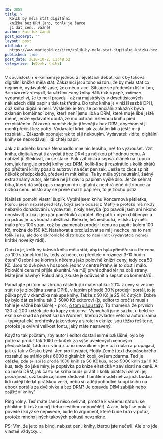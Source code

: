 ```yaml
---
ID: 2858
title: >
  Kolik by měla stát digitální
  knížka bez DRM (ano, tohle je šance
  jí dát cenu, vážně)
author: Patrick Zandl
post_excerpt: ""
layout: post
oldlink: >
  https://www.marigold.cz/item/kolik-by-mela-stat-digitalni-knizka-bez-drm-ano-tohle-je-sance-ji-dat-cenu-vazne
published: true
post_date: 2010-10-25 11:48:52
categories: [eBook, Knihy]
---
```

V souvislosti s e-knihami je jednou z největších debat, kolik by taková digitální knížka měla stát. Zákazníci jsou toho názoru, že by měla stát co nejméně, vydavatelé zase, že o něco více. Situace se především liší v tom, že zákazník si myslí, že většinu ceny knihy dělá tisk a papír, zatímco vydavatel ví, že to není pravda - až na majstrštyky v desetitisícových nákladech dělá papír a tisk tak třetinu. Do toho kniha je v nižší sazbě DPH, což kniha digitální není. Výsledek je ten, že potenciální zákazník bývá zklamán kombinací ceny, která není jemu libá a DRM, které mu je libé ještě méně, jenže vydavatel doufá, že mu ochrání nelevnou knihu před rozpirátěním. Zákazník namítá: dejte ji levněji a bez DRM, abychom si ji mohli přečíst bez potíží. Vydavatel křičí: jak zaplatím lidi a ještě mi ji rozpirátí... Zákazník oponuje: tak to si ji nekoupím. Vydavatel: vidíte, digitální knihy se neprodávají, lidi chtějí papír. 

Jak z bludného kruhu? Nenapadlo mne nic lepšího, než to vyzkoušet. Vzít knihu, digitalizovat ji a vydat ji bez DRM za nějakou příhodnou cenu. A nabízet ji. Sledovat, co se stane. Pak vzít čísla a sepsat článek na Lupu o tom, jak funguje prodej knihy bez DRM, kolik-li se jí rozpirátilo a kolik pirátů po přečtení knihy poslalo autorovi na účet penízek. Jenže to chce splnit několik předpokladů, především mít knihu. Ta by měla být neutrální, žádný extra známý autor, ale také ne již dávno papírem vyšlé dílo. Jenže sehnat blba, který dá svůj opus magnum do digitální a nechráněné distribuce za nízkou cenu, místo aby se prvně mazlil papírem, to je trochu potíž. 

Naštěstí pomohl vlastní šuplík. Vytáhl jsem knihu Koncernová pětiletka, kterou jsem napsal před lety, když jsem odešel z Mafry a protože mě nikdy nebavilo dohadování s vydavateli, nikdy nevyšla (po pravdě jsem ani nikoho neoslovil) a zná ji jen pár pamětníků a přátel. Ale patří k mým oblíbeným a na pokus je to vhodná záležitost. Beletrie, leč nedlouhá, v tisku by měla málo přes 100 stran, což by znamenalo prodejní cenu na papíře kolem 100 Kč, možná do 150 Kč. Natahovat a prodlužovat se mi ji nechce, na to není tolik času, ale do elektronické distribuce to není limit (vydavatelé nemají krátké novelky rádi). 

Otázka je, kolik by taková kniha měla stát, aby to byla přiměřená a fér cena za 100 stránek knížky, tedy za něco, co přečtete v rozmezí 3-10 hodin čtení? Osobně se kloním k něčemu jako polovině knižní ceny, tedy cca 50 Kč. Jsou to dvě piva v hospodě, jedno v centru Prahy, je to dost i málo. Poloviční cena mi přijde akurátní. Na můj první odhad fér na obě strany. 
Máte jiné návrhy? Pokud ano, zkuste je odůvodnit a sepsat do komentářů. 

Pamatujte při tom na zhruba následující matematiku: 20% z ceny si vezme stát (to je zlodějina zvaná DPH), v lepším případě 30% prodejní portál, to je půlka pryč v okamžiku nákupu knihy. Takže z 50 Kč je 25 Kč čistých. Dobré by bylo dát za knihu tak 3-5000 Kč editorovi (jo, editor to pročíst musí a tohle je vážně bakšišné) - proč, <a href="http://www.marigold.cz/item/editor-v-redakci-je-nedocenena-vec">o tom píšou tady</a>. To znamená, že prvních 120 až 200 knížek jde do kapsy editorovi. Vynechali jsme sazbu, u beletrie eknih se snad dá přežít sazba Wordem, kterou zvládne většina autorů sama - typografické prohřešky jako vdovy a sirotci v eknize jsou těžko řešitelné, protože je ovlivní velikost fontu, jaký máte nastavený. 

Když to tak počítám, aby autor i editor dostali mírné bakšišné, bylo by potřeba prodat tak 1000 e-knížek za výše uvedených cenových předpokladů, žádná nirvána z toho nevznikne a je v tom nula na propagaci, jak už tak v Česku bývá. Jen pro ilustraci, Flotily Země (text dvojnásobného rozsahu) se stáhlo přes 6000 digitálních kopií, ovšem zdarma. Teď je otázka, zda se spíše prodá 1000 knih za 50 Kč kus, nebo 5000 knih za 10 Kč kus, tedy do jaké míry, je poptávka po knize elastická v závislosti na ceně. A co udělá DRM, jak často se kniha bude pirátit a kolik pirátství ovlivní její prodejnost, což bude zajímavé sledovat. I tenhle model mě zajímá: budou lidi raději hledat pirátskou verzi, nebo si raději pohodlně koupí knihu na ebook portálu za dvě pivka a bez DRM? Je opravdu DRM zabiják nebo zajištění knihy?

Ring volný. Teď máte šanci něco ovlivnit, protože k vašemu názoru se přihlídne (i když na něj třeba nestihnu odpovědět). A ano, když se pokus povede i když se nepovede, bude to argument, které bude brán v potaz, protože mnoho jiných takových pokusů nevznikne. 

PS: Vím, že je to na blind, nabízet cenu knihy, kterou jste nečetli. Ale o to jde vlastně vždycky...